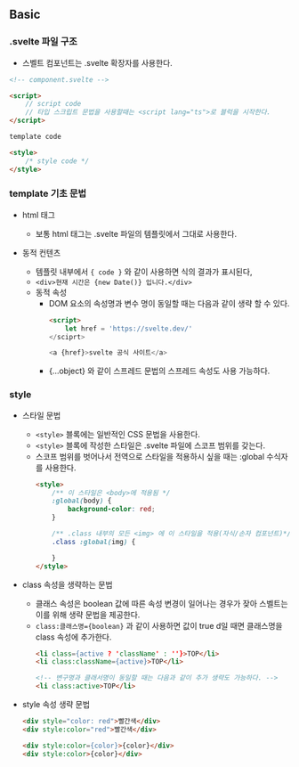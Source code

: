 ## Basic

### .svelte 파일 구조
- 스벨트 컴포넌트는 .svelte 확장자를 사용한다.

```html
<!-- component.svelte -->

<script>
    // script code
    // 타입 스크립트 문법을 사용할때는 <script lang="ts">로 블럭을 시작한다.
</script>

template code

<style>
    /* style code */
</style>
```


### template 기초 문법
- html 태그
    - 보통 html 태그는 .svelte 파일의 템플릿에서 그대로 사용한다.

- 동적 컨텐츠
    - 템플릿 내부에서 `{ code }` 와 같이 사용하면 식의 결과가 표시된다,
    - `<div>현재 시간은 {new Date()} 입니다.</div>`
    - 동적 속성
        - DOM 요소의 속성명과 변수 명이 동일할 때는 다음과 같이 생략 할 수 있다.
            ```html
            <script>
                let href = 'https://svelte.dev/'
            </sciprt>

            <a {href}>svelte 공식 사이트</a>
            ```
        - {...object} 와 같이 스프레드 문법의 스프레드 속성도 사용 가능하다.

### style
- 스타일 문법
    - `<style>` 블록에는 일반적인 CSS 문법을 사용한다.
    - `<style>` 블록에 작성한 스타일은 .svelte 파일에 스코프 범위를 갖는다.
    - 스코프 범위를 벗어나서 전역으로 스타일을 적용하시 싶을 때는 :global 수식자를 사용한다.
        ```html
        <style>
            /** 이 스타일은 <body>에 적용됨 */
            :global(body) {
                background-color: red;
            }

            /** .class 내부의 모든 <img> 에 이 스타일을 적용(자식/손자 컴포넌트)*/
            .class :global(img) {

            }
        </style>
        ```
    
- class 속성을 생략하는 문법
    - 클래스 속성은 boolean 값에 따른 속성 변경이 일어나는 경우가 잦아 스벨트는 이를 위해 생략 문법을 제공한다.
    - `class:클래스명={boolean}` 과 같이 사용하면 값이 true d일 때면 클래스명을 class 속성에 추가한다.
        ```html
        <li class={active ? 'className' : ''}>TOP</li>
        <li class:className={active}>TOP</li>

        <!-- 변구명과 클래서명이 동일할 때는 다음과 같이 추가 생략도 가능하다. -->
        <li class:active>TOP</li>
        ```

- style 속성 생략 문법
    ```html
    <div style="color: red">빨간색</div>
    <div style:color="red">빨간색</div>

    <div style:color={color}>{color}</div>
    <div style:color>{color}</div>
    ```